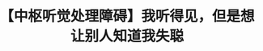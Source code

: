 ---
title: 【中枢听觉处理障碍】我听得见，但是想让别人知道我失聪
tags: [介绍, 孤独症, ASD]
color: secondary
description: 很多时候，我想有没有一个办法，让对方一看到我就知道我有听力障碍。​希望能有更多人了解中枢听觉处理障碍这种听得见的听障，也能更多支持理解所有听障人士。
external_url: http://mp.weixin.qq.com/s?__biz=MzIyMzgyMjY5NQ==&amp;mid=2247484107&amp;idx=1&amp;sn=763aacf4b27ad68e3792413e46d23dad&amp;chksm=e81914c3df6e9dd5a6ecc00a0e724a03f7a45117d0dd648aab2300f4642c8a4b84afd26fde9d&amp;scene=27#wechat_redirect
---